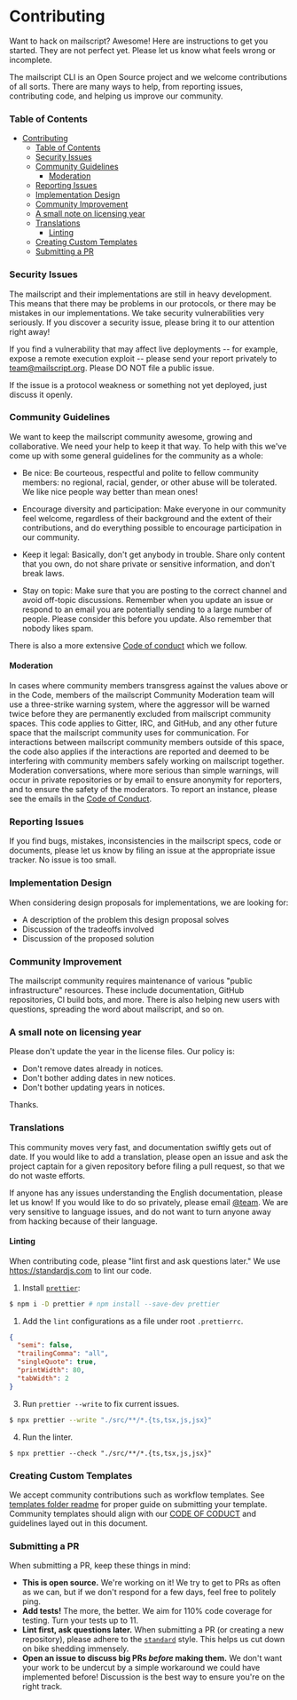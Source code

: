 # Contributing

Want to hack on mailscript? Awesome! Here are instructions to get you started.
They are not perfect yet. Please let us know what feels wrong or incomplete.

The mailscript CLI is an Open Source project and we welcome contributions of all sorts.
There are many ways to help, from reporting issues, contributing code, and
helping us improve our community.

### Table of Contents

<!-- START doctoc generated TOC please keep comment here to allow auto update -->
<!-- DON'T EDIT THIS SECTION, INSTEAD RE-RUN doctoc TO UPDATE -->


- [Contributing](#contributing)
    - [Table of Contents](#table-of-contents)
    - [Security Issues](#security-issues)
    - [Community Guidelines](#community-guidelines)
      - [Moderation](#moderation)
    - [Reporting Issues](#reporting-issues)
    - [Implementation Design](#implementation-design)
    - [Community Improvement](#community-improvement)
    - [A small note on licensing year](#a-small-note-on-licensing-year)
    - [Translations](#translations)
      - [Linting](#linting)
    - [Creating Custom Templates](#creating-custom-templates)
    - [Submitting a PR](#submitting-a-pr)

<!-- END doctoc generated TOC please keep comment here to allow auto update -->

### Security Issues

The mailscript and their implementations are still in heavy development. This means that there may be problems in our protocols, or there may be mistakes in our implementations. We take security vulnerabilities very seriously. If you discover a security issue, please bring it to our attention right away!

If you find a vulnerability that may affect live deployments -- for example, expose a remote execution exploit -- please send your report privately to [team@mailscript.org](mailto:team@mailscript.org?subject=Security). Please DO NOT file a public issue.

If the issue is a protocol weakness or something not yet deployed, just discuss it openly.

### Community Guidelines

We want to keep the mailscript community awesome, growing and collaborative. We need your help to keep it that way. To help with this we've come up with some general guidelines for the community as a whole:

- Be nice: Be courteous, respectful and polite to fellow community members: no regional, racial, gender, or other abuse will be tolerated. We like nice people way better than mean ones!

- Encourage diversity and participation: Make everyone in our community feel welcome, regardless of their background and the extent of their contributions, and do everything possible to encourage participation in our community.

- Keep it legal: Basically, don't get anybody in trouble. Share only content that you own, do not share private or sensitive information, and don't break laws.

- Stay on topic: Make sure that you are posting to the correct channel and avoid off-topic discussions. Remember when you update an issue or respond to an email you are potentially sending to a large number of people. Please consider this before you update. Also remember that nobody likes spam.

There is also a more extensive [Code of conduct](CODE_OF_CONDUCT.md) which we follow.

#### Moderation

In cases where community members transgress against the values above or in the Code, members of the mailscript Community Moderation team will use a three-strike warning system, where the aggressor will be warned twice before they are permanently excluded from mailscript community spaces. This code applies to Gitter, IRC, and GitHub, and any other future space that the mailscript community uses for communication. For interactions between mailscript community members outside of this space, the code also applies if the interactions are reported and deemed to be interfering with community members safely working on mailscript together. Moderation conversations, where more serious than simple warnings, will occur in private repositories or by email to ensure anonymity for reporters, and to ensure the safety of the moderators. To report an instance, please see the emails in the [Code of Conduct](CODE_OF_CONDUCT.md).

### Reporting Issues

If you find bugs, mistakes, inconsistencies in the mailscript specs, code or
documents, please let us know by filing an issue at the appropriate issue
tracker. No issue is too small.

### Implementation Design

When considering design proposals for implementations, we are looking for:

- A description of the problem this design proposal solves
- Discussion of the tradeoffs involved
- Discussion of the proposed solution

### Community Improvement

The mailscript community requires maintenance of various "public infrastructure" resources. These include documentation, GitHub repositories, CI build bots, and more. There is also helping new users with questions, spreading the word about mailscript, and so on.

### A small note on licensing year

Please don't update the year in the license files. Our policy is:

- Don't remove dates already in notices.
- Don't bother adding dates in new notices.
- Don't bother updating years in notices.

Thanks.

### Translations

This community moves very fast, and documentation swiftly gets out of date. If you would like to add a translation, please open an issue and ask the project captain for a given repository before filing a pull request, so that we do not waste efforts.

If anyone has any issues understanding the English documentation, please let us know! If you would like to do so privately, please email [@team](mailto:team@mailscript.org). We are very sensitive to language issues, and do not want to turn anyone away from hacking because of their language.

#### Linting

When contributing code, please "lint first and ask questions later." We use https://standardjs.com to lint our code.

1. Install [`prettier`](https://prettier.io/):

```sh
$ npm i -D prettier # npm install --save-dev prettier
```

1. Add the `lint` configurations as a file under root `.prettierrc`.

```json
{
  "semi": false,
  "trailingComma": "all",
  "singleQuote": true,
  "printWidth": 80,
  "tabWidth": 2
}
```

3. Run `prettier --write` to fix current issues.

```sh
$ npx prettier --write "./src/**/*.{ts,tsx,js,jsx}"
```

4. Run the linter.

```
$ npx prettier --check "./src/**/*.{ts,tsx,js,jsx}"
```

### Creating Custom Templates

We accept community contributions such as workflow templates. 
See [templates folder readme](templates/templates.md) for proper guide on submitting your template. Community templates should align with our [CODE OF CODUCT](CODE_OF_CONDUCT.md) and guidelines layed out in this document.

### Submitting a PR

When submitting a PR, keep these things in mind:

* **This is open source.** We're working on it! We try to get to PRs as often as we can, but if we don't respond for a few days, feel free to politely ping.
* **Add tests!** The more, the better. We aim for 110% code coverage for testing. Turn your tests up to 11.
* **Lint first, ask questions later.** When submitting a PR (or creating a new repository), please adhere to the [`standard`](https://standardjs.com/) style. This helps us cut down on bike shedding immensely.
* **Open an issue to discuss big PRs _before_ making them.** We don't want your work to be undercut by a simple workaround we could have implemented before! Discussion is the best way to ensure you're on the right track.